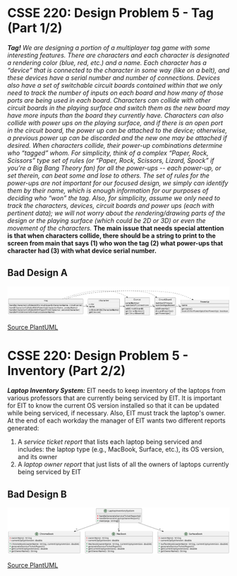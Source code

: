 # CSSE 220: Design Problem 5 - Tag (Part 1/2)
***Tag!***
*We are designing a portion of a multiplayer tag game with some interesting features. There are characters and each character is designated a rendering color (blue, red, etc.) and a name. Each character has a “device” that is connected to the character in some way (like on a belt), and these devices have a serial number and number of connections. Devices also have a set of switchable circuit boards contained within that we only need to track the number of inputs on each board and how many of those ports are being used in each board. Characters can collide with other circuit boards in the playing surface and switch them as the new board may have more inputs than the board they currently have. Characters can also collide with power ups on the playing surface, and if there is an open port in the circuit board, the power up can be attached to the device; otherwise, a previous power up can be discarded and the new one may be attached if desired. When characters collide, their power-up combinations determine who “tagged” whom. For simplicity, think of a complex “Paper, Rock, Scissors” type set of rules (or “Paper, Rock, Scissors, Lizard, Spock” if you’re a Big Bang Theory fan) for all the power-ups -- each power-up, or set therein, can beat some and lose to others. The set of rules for the power-ups are not important for our focused design, we simply can identify them by their name, which is enough information for our purposes of deciding who “won” the tag. Also, for simplicity, assume we only need to track the characters, devices, circuit boards and power ups (each with pertinent data); we will not worry about the rendering/drawing parts of the design or the playing surface (which could be 2D or 3D) or even the movement of the characters.*  __**The main issue that needs special attention is that when characters collide, there should be a string to print to the screen from main that says (1) who won the tag (2) what power-ups that character had (3) with what device serial number.**__

## Bad Design A
<img src="DP5_A.png" alt="Bad Design A" width="800"/>

[Source PlantUML](http://www.plantuml.com/plantuml/uml/RL3Bhjem4DtxAwox2XNm0LrKgEc63I01OZtOGsBLZsZi5274lpU9RJ1NR1Zcp7d4P-K3KEYDPlwliXqG6Ex3JUFmIqfC5w71Utw0vivQi59ZtGA124Yrqrf9z2SLsbgHw5NuxO1a9J9Z0mRdNCJR7ac1daMNZoOxTqKwTj_rdRl6lqcBdyKQRaZLHP4FJyASUnJEoYUGBNQaR3WfQv7MzkB8G53ELjSHILcFzFIdbj-PSDeHis2GYIAxIfmiRJ3ymNzAOFMoYS3WuQSUDhqv8p4xZUsbTjQY6B_1Cv3ohSx9Rr-e8b9oV15KuaDSJbZRhWy-hN4vUfHZMkvzngJo0YW3CISjPKI2HdSmE9B6EH3E2C5lGukKBLonp7xoitCQmR87Eq335x_uru-lLyFirVM2LDE6WH1xOt5aHVb6LYwPa1AdbELajSnMxrWfVhzaYnLQsHlz7m00)

# CSSE 220: Design Problem 5 - Inventory (Part 2/2)
***Laptop Inventory System:***
EIT needs to keep inventory of the laptops from various professors that are currently being serviced by EIT. It is important for EIT to know the current OS version installed so that it can be updated while being serviced, if necessary. Also, EIT must track the laptop's owner. At the end of each workday the manager of EIT wants two different reports generated: 

  1.  A *service ticket report* that lists each laptop being serviced and includes: the laptop type (e.g., MacBook, Surface, etc.), its OS version, and its owner
  2.  A *laptop owner report* that just lists of all the owners of laptops currently being serviced by EIT

## Bad Design B
<img src="DP5_B.png" alt="Bad Design B" width="800"/>

[Source PlantUML](http://www.plantuml.com/plantuml/uml/pPF1IiD048Rl-nH3JucQ5-X1YZs8e0QCU14FwsPCGxCpONRIKgJlRkkoL6ZLGY-z9lz-Cz-_x2Ie5HryPrndGu1xsoltTxH0KfPLjGgA7ZuD01GpItM7jqWeLh52MRGEdritHtt2daL3bXy8HcIv99GOYwbBRrlAh3HX39LAIythMmvWrWRCuIsAcfTKN8ykHZ2T2NkyOPx_dtsmxhXWDSY7TP4A1c8ZFqP1h05ug_9eFQR5usStY21fsM_8BoYXPHf3pSDxXmQ-ZNUeR8znzTVvM5ZpU_DPIkXqdvBbYPD2PPg--PKSriau5NQoRkISj-lkpa_tJQnpTPuWrTkN_WK0)
